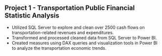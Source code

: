 ## Project 1 - Transportation Public Financial Statistic Analysis  
- Utilized SQL Server to explore and clean over 2500 cash flows on transportation-related revenues and expenditures.
- Transformed and processed cleaned data from SQL Server to Power BI.
- Created measures using DAX queries and visualization tools in Power BI to analyze the transportation economic trends.
